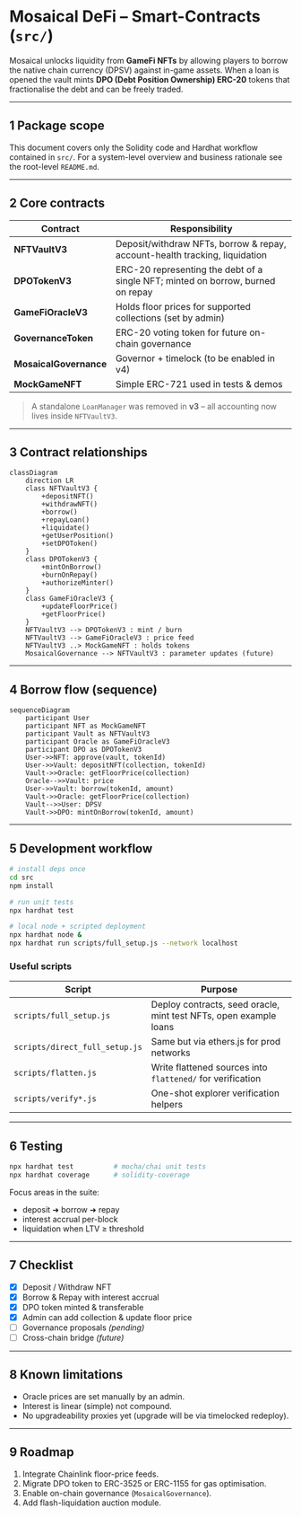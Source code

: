 # Mosaical DeFi – Smart-Contracts (`src/`)

Mosaical unlocks liquidity from **GameFi NFTs** by allowing players to borrow the native chain currency (DPSV) against in-game assets. When a loan is opened the vault mints **DPO (Debt Position Ownership) ERC-20** tokens that fractionalise the debt and can be freely traded.

---
## 1  Package scope
This document covers only the Solidity code and Hardhat workflow contained in `src/`.  For a system-level overview and business rationale see the root-level `README.md`.

---
## 2  Core contracts
| Contract | Responsibility |
|----------|---------------|
| **NFTVaultV3** | Deposit/withdraw NFTs, borrow & repay, account-health tracking, liquidation |
| **DPOTokenV3** | ERC-20 representing the debt of a single NFT; minted on borrow, burned on repay |
| **GameFiOracleV3** | Holds floor prices for supported collections (set by admin) |
| **GovernanceToken** | ERC-20 voting token for future on-chain governance |
| **MosaicalGovernance** | Governor + timelock (to be enabled in v4) |
| **MockGameNFT** | Simple ERC-721 used in tests & demos |

> A standalone `LoanManager` was removed in **v3** – all accounting now lives inside `NFTVaultV3`.

---
## 3  Contract relationships
```mermaid
classDiagram
    direction LR
    class NFTVaultV3 {
        +depositNFT()
        +withdrawNFT()
        +borrow()
        +repayLoan()
        +liquidate()
        +getUserPosition()
        +setDPOToken()
    }
    class DPOTokenV3 {
        +mintOnBorrow()
        +burnOnRepay()
        +authorizeMinter()
    }
    class GameFiOracleV3 {
        +updateFloorPrice()
        +getFloorPrice()
    }
    NFTVaultV3 --> DPOTokenV3 : mint / burn
    NFTVaultV3 --> GameFiOracleV3 : price feed
    NFTVaultV3 ..> MockGameNFT : holds tokens
    MosaicalGovernance --> NFTVaultV3 : parameter updates (future)
```

---
## 4  Borrow flow (sequence)
```mermaid
sequenceDiagram
    participant User
    participant NFT as MockGameNFT
    participant Vault as NFTVaultV3
    participant Oracle as GameFiOracleV3
    participant DPO as DPOTokenV3
    User->>NFT: approve(vault, tokenId)
    User->>Vault: depositNFT(collection, tokenId)
    Vault->>Oracle: getFloorPrice(collection)
    Oracle-->>Vault: price
    User->>Vault: borrow(tokenId, amount)
    Vault->>Oracle: getFloorPrice(collection)
    Vault-->>User: DPSV
    Vault->>DPO: mintOnBorrow(tokenId, amount)
```

---
## 5  Development workflow
```bash
# install deps once
cd src
npm install

# run unit tests
npx hardhat test

# local node + scripted deployment
npx hardhat node &
npx hardhat run scripts/full_setup.js --network localhost
```

### Useful scripts
| Script | Purpose |
|--------|---------|
| `scripts/full_setup.js` | Deploy contracts, seed oracle, mint test NFTs, open example loans |
| `scripts/direct_full_setup.js` | Same but via ethers.js for prod networks |
| `scripts/flatten.js` | Write flattened sources into `flattened/` for verification |
| `scripts/verify*.js` | One-shot explorer verification helpers |

---
## 6  Testing
```bash
npx hardhat test          # mocha/chai unit tests
npx hardhat coverage      # solidity-coverage
```
Focus areas in the suite:
* deposit ➜ borrow ➜ repay
* interest accrual per-block
* liquidation when LTV ≥ threshold

---
## 7  Checklist
- [x] Deposit / Withdraw NFT
- [x] Borrow & Repay with interest accrual
- [x] DPO token minted & transferable
- [x] Admin can add collection & update floor price
- [ ] Governance proposals _(pending)_
- [ ] Cross-chain bridge _(future)_

---
## 8  Known limitations
* Oracle prices are set manually by an admin.
* Interest is linear (simple) not compound.
* No upgradeability proxies yet (upgrade will be via timelocked redeploy).

---
## 9  Roadmap
1. Integrate Chainlink floor-price feeds.
2. Migrate DPO token to ERC-3525 or ERC-1155 for gas optimisation.
3. Enable on-chain governance (`MosaicalGovernance`).
4. Add flash-liquidation auction module.